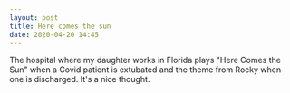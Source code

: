 ```yaml
---
layout: post
title: Here comes the sun
date: 2020-04-20 14:45
---
```

The hospital where my daughter works in Florida plays "Here Comes the Sun" when a Covid patient is extubated and the theme from Rocky when one is discharged. It's a nice thought.